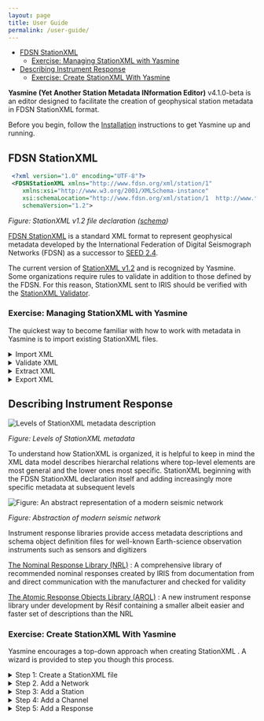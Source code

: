 ```yaml
---
layout: page
title: User Guide
permalink: /user-guide/
---
```

- [FDSN StationXML](#fdsn-stationxml)
  - [Exercise: Managing StationXML with Yasmine](#exercise-managing-stationxml-with-yasmine)
- [Describing Instrument Response](#describing-instrument-response)
  - [Exercise: Create StationXML With Yasmine](#exercise-create-stationxml-with-yasmine)

**Yasmine (Yet Another Station Metadata INformation Editor)** v4.1.0-beta is an editor designed to facilitate the creation of geophysical station metadata in FDSN StationXML format.

Before you begin, follow the [Installation](installation) instructions to get Yasmine up and running.

## FDSN StationXML

```xml
 <?xml version="1.0" encoding="UTF-8"?>
 <FDSNStationXML xmlns="http://www.fdsn.org/xml/station/1" 
    xmlns:xsi="http://www.w3.org/2001/XMLSchema-instance" 
    xsi:schemaLocation="http://www.fdsn.org/xml/station/1  http://www.fdsn.org/xml/station/fdsn-station-1.2.xsd" 
    schemaVersion="1.2">
```
*Figure: StationXML v1.2 file declaration ([schema](https://www.fdsn.org/xml/station/fdsn-station-1.2.xsd))*

[FDSN StationXML](http://www.fdsn.org/xml/station) is a standard XML format to represent geophysical metadata developed by the International Federation of Digital Seismograph Networks (FDSN) as a successor to [SEED 2.4](http://www.fdsn.org/publications.htm).

The current version of [StationXML v1.2](https://docs.fdsn.org/projects/stationxml/en/latest/) and is recognized by Yasmine. Some organizations require rules to validate in addition to those defined by the FDSN. For this reason, StationXML sent to IRIS should be verified with the [StationXML Validator](http://github.com/iris-edu/stationxml-validator).

### Exercise: Managing StationXML with Yasmine

The quickest way to become familiar with how to work with metadata in Yasmine is to import existing StationXML files.

<details>

<summary>Import XML</summary>

<input type="checkbox" /> Select an existing StationXML file or fetch one from the IRIS [fdsnws-station](http://service.iris.edu/fdsnws/station/1) service:

```bash
 curl --output out.xml 'https://service.iris.edu/fdsnws/station/1/query?net=XB&station=ELYSE&channel=MHU&level=response'
```

<input type="checkbox" /> From the `XML` tab, select `Import XML` then  your file

</details>

<details>

   <summary>Validate XML</summary>

<input type="checkbox" /> From the `XML` tab, double-click a filename then `File -> Validate`

</details>

<details>

   <summary>Extract XML</summary>

<input type="checkbox" /> From the `User Library` tab, select `Create a new library` and provide a name

</details>

<details>

<summary>Export XML</summary>

<input type="checkbox" /> From the `XML` tab, highlight the filename then `Export as XML`

</details>

## Describing Instrument Response

![Levels of StationXML metadata description](/yasmine-stationxml-editor/assets/images/response-level-details.drawio.png)

*Figure: Levels of StationXML metadata*

To understand how StationXML is organized, it is helpful to keep in mind the XML data model describes hierarchal relations where top-level elements are most general and the lower ones most specific. StationXML beginning with the FDSN StationXML declaration itself and adding increasingly more specific metadata at subsequent levels

![Figure: An abstract representation of a modern seismic network](/yasmine-stationxml-editor/assets/images/from-instrument-to-data.drawio.png)

*Figure: Abstraction of modern seismic network*

Instrument response libraries provide access metadata descriptions and schema object definition files for well-known Earth-science observation instruments such as sensors and digitizers

[The Nominal Response Library (NRL)](https://ds.iris.edu/ds/nrl/)
:  A comprehensive library of recommended nominal responses created by IRIS from documentation from and direct communication with the manufacturer and checked for validity

[The Atomic Response Objects Library (AROL)](https://gitlab.com/resif/arol/)
: A new instrument response library under development by Résif containing a smaller albeit easier and faster set of descriptions than the NRL

### Exercise: Create StationXML With Yasmine 

Yasmine encourages a top-down approach when creating StationXML . A wizard is provided to step you though this process.

<details>

   <summary>Step 1: Create a StationXML file</summary>

<input type="checkbox" /> From the `XML` tab, select `Create` then provide the name of the file in Yasmine and [FDSN StationXML](https://docs.fdsn.org/projects/stationxml/en/latest/reference.html#fdsnstationxml-required) information

</details>

<details>

   <summary>Step 2. Add a Network</summary>

<input type="checkbox" />Select `Inventory` and `Add -> Add a network using a wizard`. Provide [Network](https://docs.fdsn.org/projects/stationxml/en/latest/reference.html#network-required) information and select `Next`

</details>

<details>
   <summary>Step 3: Add a Station</summary>

<input type="checkbox" />Provide [Station](https://docs.fdsn.org/projects/stationxml/en/latest/reference.html#station) information and select `Next`

</details>

<details>

   <summary>Step 4: Add a Channel</summary>

<input type="checkbox" /> Provide [Channel](https://docs.fdsn.org/projects/stationxml/en/latest/reference.html#channel) information and select `Next`

</details>

<details>

   <summary>Step 5: Add a Response</summary>

<input type="checkbox" /> Provide [Response](https://docs.fdsn.org/projects/stationxml/en/latest/reference.html#response) information and select `Next`

<input type="checkbox" /> Provide remaining [Channel](https://docs.fdsn.org/projects/stationxml/en/latest/reference.html#channel) information and select `Next`

<input type="checkbox" /> Save the Network, Station, and Channel information to your User Library and select `Complete Wizard`

</details>
